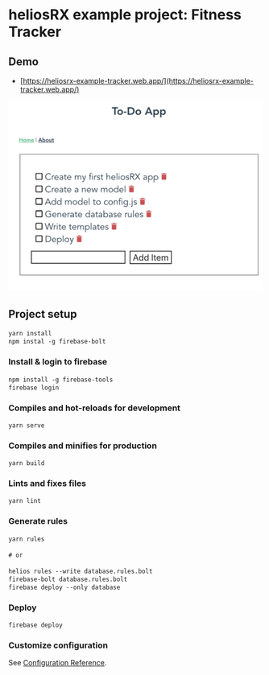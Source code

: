 # heliosRX example project: Fitness Tracker

## Demo

- [https://heliosrx-example-tracker.web.app/](https://heliosrx-example-tracker.web.app/)

![Example](./img/example.png)

## Project setup
```
yarn install
npm instal -g firebase-bolt
```

### Install & login to firebase

```
npm install -g firebase-tools
firebase login
```

### Compiles and hot-reloads for development
```
yarn serve
```

### Compiles and minifies for production
```
yarn build
```

### Lints and fixes files
```
yarn lint
```

### Generate rules
```
yarn rules

# or

helios rules --write database.rules.bolt
firebase-bolt database.rules.bolt
firebase deploy --only database
```

### Deploy
```
firebase deploy
```

### Customize configuration
See [Configuration Reference](https://cli.vuejs.org/config/).
